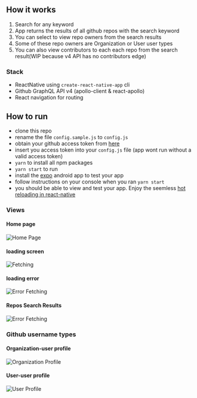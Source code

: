 ## How it works
1. Search for any keyword
2. App returns the results of all github repos with the search keyword
3. You can select to view repo owners from the search results
4. Some of these repo owners are Organization or User user types
5. You can also view contributors to each each repo from the search result(WIP because v4 API has no contributors edge)


### Stack
* ReactNative using `create-react-native-app` cli
* Github GraphQL API v4 (apollo-client & react-apollo)
* React navigation for routing

## How to run
* clone this repo
* rename the file `config.sample.js` to `config.js`
* obtain your github access token from [here](https://github.com/settings/tokens)
* insert you access token into your `config.js` file (app wont run without a valid access token)
* `yarn` to install all npm packages
* `yarn start` to run
* install the [expo](https://play.google.com/store/apps/details?id=host.exp.exponent&hl=en)  android app to test your app
* follow instructions on your console when you ran `yarn start`
* you should be able to view and test your app. Enjoy the seemless [hot reloading in react-native](https://facebook.github.io/react-native/blog/2016/03/24/introducing-hot-reloading.html)

### Views
#### Home page
![Home Page](/screenshots/home.png?raw=true "Home Page")

#### loading screen
![Fetching](/screenshots/fetching.jpg?raw=true "fetching")

#### loading error

![Error Fetching](/screenshots/error_fetching.jpg?raw=true "error fetching")

#### Repos Search Results
![Error Fetching](/screenshots/repo_search_result.png?raw=true "Repos Search Result")

### Github username types
#### Organization-user profile
![Organization Profile](/screenshots/repo_owner_organization.png?raw=true "Organization profile")

#### User-user profile
![User Profile](/screenshots/repo_owner_user.png?raw=true "User profile")